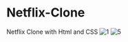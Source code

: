 # Netflix-Clone
Netflix Clone with Html and CSS
![1](https://github.com/KrishanMihiranga/Netflix-Clone/assets/119467538/4f1cd3a6-b3b2-46e6-a01f-01e6193972b9)
![5](https://github.com/KrishanMihiranga/Netflix-Clone/assets/119467538/57d54a50-c31d-42c0-8dd1-821c1f70fbba)
